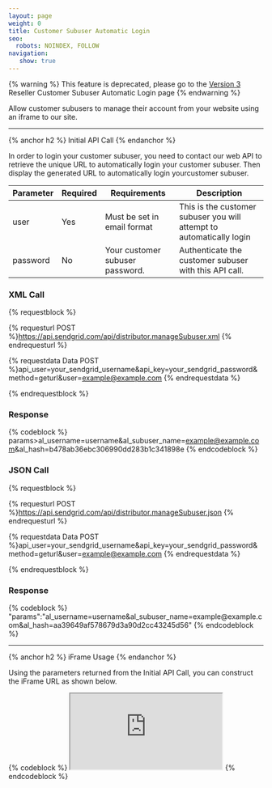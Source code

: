 ```yaml
---
layout: page
weight: 0
title: Customer Subuser Automatic Login
seo:
  robots: NOINDEX, FOLLOW
navigation:
   show: true
---
```


{% warning %}
 This feature is deprecated, please go to the [Version 3]({{root_url}}/API_Reference/Reseller_API/Reseller_Customer_Subuser_API/customer_subuser_automatic_login.html) Reseller Customer Subuser Automatic Login page
{% endwarning %}

Allow customer subusers to manage their account from your website using an iframe to our site.

* * * * *

{% anchor h2 %}
Initial API Call 
{% endanchor %}

In order to login your customer subuser, you need to contact our web API to retrieve the unique URL to automatically login your customer subuser. Then display the generated URL to automatically login yourcustomer subuser.

<table class="table table-bordered table-striped">
   <thead>
      <tr>
         <th>Parameter</th>
         <th>Required</th>
         <th>Requirements</th>
         <th>Description</th>
      </tr>
   </thead>
   <tbody>
      <tr>
         <td>user</td>
         <td>Yes</td>
         <td>Must be set in email format</td>
         <td>This is the customer subuser you will attempt to automatically login</td>
      </tr>
      <tr>
         <td>password</td>
         <td>No</td>
         <td>Your customer subuser password.</td>
         <td>Authenticate the customer subuser with this API call.</td>
      </tr>
   </tbody>
</table>

### XML Call

{% requestblock %}

  {% requesturl POST %}https://api.sendgrid.com/api/distributor.manageSubuser.xml
  {% endrequesturl %}

  {% requestdata Data POST %}api_user=your_sendgrid_username&api_key=your_sendgrid_password&method=geturl&user=example@example.com
  {% endrequestdata %}

{% endrequestblock %}

### Response

{% codeblock %}
params><params>al_username=username&amp;al_subuser_name=example@example.com&amp;al_hash=b478ab36ebc306990dd283b1c341898e</params></params>
{% endcodeblock %}
<h3>JSON Call</h3>
      
{% requestblock %}
        
  {% requesturl POST %}https://api.sendgrid.com/api/distributor.manageSubuser.json
  {% endrequesturl %}
        
  {% requestdata Data POST %}api_user=your_sendgrid_username&amp;api_key=your_sendgrid_password&amp;method=geturl&amp;user=example@example.com
  {% endrequestdata %}
      
{% endrequestblock %}

<h3>Response</h3>
{% codeblock %}
"params":"al_username=username&amp;al_subuser_name=example@example.com&amp;al_hash=aa39649af578679d3a90d2cc43245d56"
{% endcodeblock %}

* * * * *

{% anchor h2 %}
iFrame Usage 
{% endanchor %}

Using the parameters returned from the Initial API Call, you can construct the iFrame URL as shown below.

{% codeblock %} <iframe src="https://sendgrid.com/account?al_username=username&amp;al_subuser_name=example@example.com&amp;al_hash=aa39649af578679d3a90d2cc43245d56"></iframe> {% endcodeblock %}
